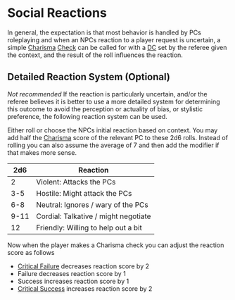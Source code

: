 # Social Reactions

In general, the expectation is that most behavior is handled by PCs roleplaying and when an NPCs reaction to a player request is uncertain, a simple [Charisma](../Player%20Characters/Chosen%20Statistics/Charisma.md) [Check](../Game%20Procedures/Check.md) can be called for with a [DC](../Game%20Procedures/DC.md) set by the referee given the context, and the result of the roll influences the reaction.

## Detailed Reaction System (Optional)
*Not recommended*
If the reaction is particularly uncertain, and/or the referee believes it is better to use a more detailed system for determining this outcome to avoid the perception or actuality of bias, or stylistic preference, the following reaction system can be used.

Either roll or choose the NPCs initial reaction based on context. You may add half the [Charisma](../Player%20Characters/Chosen%20Statistics/Charisma.md) score of the relevant PC to these 2d6 rolls. Instead of rolling you can also assume the average of 7 and then add the modifier if that makes more sense.

| 2d6  | Reaction                             |
| ---- | ------------------------------------ |
| 2    | Violent: Attacks the PCs             |
| 3-5  | Hostile: Might attack the PCs        |
| 6-8  | Neutral: Ignores / wary of the PCs   |
| 9-11 | Cordial: Talkative / might negotiate |
| 12   | Friendly: Willing to help out a bit  |

Now when the player makes a Charisma check you can adjust the reaction score as follows
- [Critical Failure](../Game%20Procedures/Dice%20Rolls/Critical%20Failure.md) decreases reaction score by 2
- Failure decreases reaction score by 1
- Success increases reaction score by 1
- [Critical Success](../Game%20Procedures/Dice%20Rolls/Critical%20Success.md) increases reaction score by 2